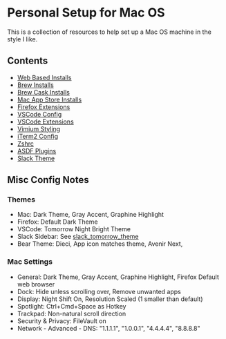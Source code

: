 # Personal Setup for Mac OS

This is a collection of resources to help set up a Mac OS machine in the style I like.

## Contents

- [Web Based Installs](./web_installs.md)
- [Brew Installs](./brew)
- [Brew Cask Installs](./casks)
- [Mac App Store Installs](./mac_app_store)
- [Firefox Extensions](./browser_extensions)
- [VSCode Config](./vs_code_settings.json)
- [VSCode Extensions](./vs_code_extensions)
- [Vimium Styling](./vimium_styles.css)
- [iTerm2 Config](./i_term_2_settings.json)
- [Zshrc](./zshrc)
- [ASDF Plugins](./asdf_plugins)
- [Slack Theme](./slack_tomorrow_theme)

## Misc Config Notes

### Themes

- Mac: Dark Theme, Gray Accent, Graphine Highlight
- Firefox: Default Dark Theme
- VSCode: Tomorrow Night Bright Theme
- Slack Sidebar: See [slack_tomorrow_theme](./slack_tomorrow_theme)
- Bear Theme: Dieci, App icon matches theme, Avenir Next,

### Mac Settings

- General: Dark Theme, Gray Accent, Graphine Highlight, Firefox Default web browser
- Dock: Hide unless scrolling over, Remove unwanted apps
- Display: Night Shift On, Resolution Scaled (1 smaller than default)
- Spotlight: Ctrl+Cmd+Space as Hotkey
- Trackpad: Non-natural scroll direction
- Security & Privacy: FileVault on
- Network - Advanced - DNS: "1.1.1.1", "1.0.0.1", "4.4.4.4", "8.8.8.8"
